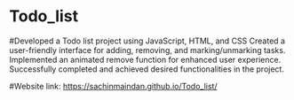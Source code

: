 # Todo_list

#Developed a Todo list project using JavaScript, HTML, and CSS Created a user-friendly interface for adding, removing, and marking/unmarking tasks. Implemented an animated remove function for enhanced user experience. Successfully completed and achieved desired functionalities in the project.

#Website link: https://sachinmaindan.github.io/Todo_list/

